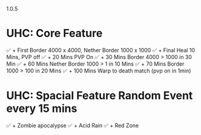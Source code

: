 1.0.5 

# UHC: Core Feature

✅ + First Border 4000 x 4000, Nether Border 1000 x 1000
✅ + Final Heal 10 Mins, PVP off
✅ + 20 Mins PVP On
✅ + 30 Mins Border 4000 > 1000 in 30 Min
✅ + 60 Mins Nether Border 1000 > 1 in 10 Mins
✅ + 70 Mins Border 1000 > 100 in 20 Mins
✅ + 100 Mins Warp to death match (pvp on in 1min)

# UHC: Spacial Feature Random Event every 15 mins

✅ + Zombie apocalypse
✅ + Acid Rain
✅ + Red Zone
